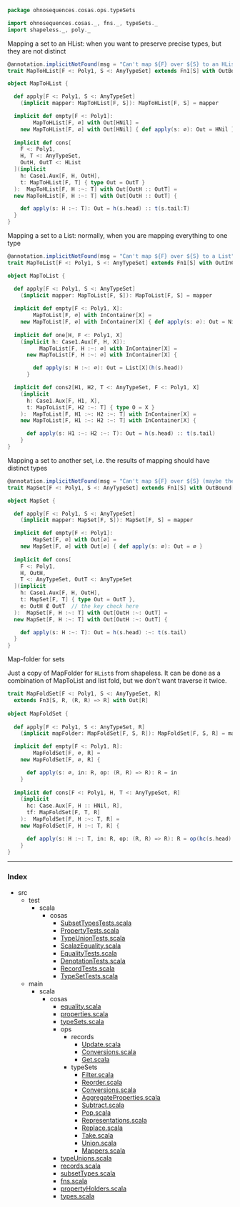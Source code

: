 
```scala
package ohnosequences.cosas.ops.typeSets

import ohnosequences.cosas._, fns._, typeSets._
import shapeless._, poly._
```

Mapping a set to an HList: when you want to preserve precise types, but they are not distinct

```scala
@annotation.implicitNotFound(msg = "Can't map ${F} over ${S} to an HList")
trait MapToHList[F <: Poly1, S <: AnyTypeSet] extends Fn1[S] with OutBound[HList]

object MapToHList {

  def apply[F <: Poly1, S <: AnyTypeSet]
    (implicit mapper: MapToHList[F, S]): MapToHList[F, S] = mapper

  implicit def empty[F <: Poly1]: 
        MapToHList[F, ∅] with Out[HNil] =
    new MapToHList[F, ∅] with Out[HNil] { def apply(s: ∅): Out = HNil }
  
  implicit def cons[
    F <: Poly1, 
    H, T <: AnyTypeSet, 
    OutH, OutT <: HList
  ](implicit
    h: Case1.Aux[F, H, OutH], 
    t: MapToHList[F, T] { type Out = OutT }
  ):  MapToHList[F, H :~: T] with Out[OutH :: OutT] = 
  new MapToHList[F, H :~: T] with Out[OutH :: OutT] { 

    def apply(s: H :~: T): Out = h(s.head) :: t(s.tail:T)
  }
}
```

Mapping a set to a List: normally, when you are mapping everything to one type

```scala
@annotation.implicitNotFound(msg = "Can't map ${F} over ${S} to a List")
trait MapToList[F <: Poly1, S <: AnyTypeSet] extends Fn1[S] with OutInContainer[List] 

object MapToList {

  def apply[F <: Poly1, S <: AnyTypeSet]
    (implicit mapper: MapToList[F, S]): MapToList[F, S] = mapper
  
  implicit def empty[F <: Poly1, X]: 
        MapToList[F, ∅] with InContainer[X] = 
    new MapToList[F, ∅] with InContainer[X] { def apply(s: ∅): Out = Nil }
  
  implicit def one[H, F <: Poly1, X]
    (implicit h: Case1.Aux[F, H, X]): 
          MapToList[F, H :~: ∅] with InContainer[X] = 
      new MapToList[F, H :~: ∅] with InContainer[X] { 

        def apply(s: H :~: ∅): Out = List[X](h(s.head))
      }

  implicit def cons2[H1, H2, T <: AnyTypeSet, F <: Poly1, X]
    (implicit
      h: Case1.Aux[F, H1, X], 
      t: MapToList[F, H2 :~: T] { type O = X }
    ):  MapToList[F, H1 :~: H2 :~: T] with InContainer[X] = 
    new MapToList[F, H1 :~: H2 :~: T] with InContainer[X] {

      def apply(s: H1 :~: H2 :~: T): Out = h(s.head) :: t(s.tail)
    }
}
```

Mapping a set to another set, i.e. the results of mapping should have distinct types

```scala
@annotation.implicitNotFound(msg = "Can't map ${F} over ${S} (maybe the resulting types are not distinct)")
trait MapSet[F <: Poly1, S <: AnyTypeSet] extends Fn1[S] with OutBound[AnyTypeSet]

object MapSet {

  def apply[F <: Poly1, S <: AnyTypeSet]
    (implicit mapper: MapSet[F, S]): MapSet[F, S] = mapper

  implicit def empty[F <: Poly1]:
        MapSet[F, ∅] with Out[∅] = 
    new MapSet[F, ∅] with Out[∅] { def apply(s: ∅): Out = ∅ }
  
  implicit def cons[
    F <: Poly1,
    H, OutH,
    T <: AnyTypeSet, OutT <: AnyTypeSet
  ](implicit
    h: Case1.Aux[F, H, OutH], 
    t: MapSet[F, T] { type Out = OutT },
    e: OutH ∉ OutT  // the key check here
  ):  MapSet[F, H :~: T] with Out[OutH :~: OutT] = 
  new MapSet[F, H :~: T] with Out[OutH :~: OutT] {

    def apply(s: H :~: T): Out = h(s.head) :~: t(s.tail)
  }
}
```


Map-folder for sets 
  
Just a copy of MapFolder for `HList`s from shapeless. 
It can be done as a combination of MapToList and list fold, but we don't want traverse it twice.


```scala
trait MapFoldSet[F <: Poly1, S <: AnyTypeSet, R] 
  extends Fn3[S, R, (R, R) => R] with Out[R]
  
object MapFoldSet {
  
  def apply[F <: Poly1, S <: AnyTypeSet, R]
    (implicit mapFolder: MapFoldSet[F, S, R]): MapFoldSet[F, S, R] = mapFolder

  implicit def empty[F <: Poly1, R]: 
        MapFoldSet[F, ∅, R] = 
    new MapFoldSet[F, ∅, R] {

      def apply(s: ∅, in: R, op: (R, R) => R): R = in
    }
  
  implicit def cons[F <: Poly1, H, T <: AnyTypeSet, R]
    (implicit 
      hc: Case.Aux[F, H :: HNil, R], 
      tf: MapFoldSet[F, T, R]
    ):  MapFoldSet[F, H :~: T, R] =
    new MapFoldSet[F, H :~: T, R] {

      def apply(s: H :~: T, in: R, op: (R, R) => R): R = op(hc(s.head), tf(s.tail, in, op))
    }
}

```


------

### Index

+ src
  + test
    + scala
      + cosas
        + [SubsetTypesTests.scala][test/scala/cosas/SubsetTypesTests.scala]
        + [PropertyTests.scala][test/scala/cosas/PropertyTests.scala]
        + [TypeUnionTests.scala][test/scala/cosas/TypeUnionTests.scala]
        + [ScalazEquality.scala][test/scala/cosas/ScalazEquality.scala]
        + [EqualityTests.scala][test/scala/cosas/EqualityTests.scala]
        + [DenotationTests.scala][test/scala/cosas/DenotationTests.scala]
        + [RecordTests.scala][test/scala/cosas/RecordTests.scala]
        + [TypeSetTests.scala][test/scala/cosas/TypeSetTests.scala]
  + main
    + scala
      + cosas
        + [equality.scala][main/scala/cosas/equality.scala]
        + [properties.scala][main/scala/cosas/properties.scala]
        + [typeSets.scala][main/scala/cosas/typeSets.scala]
        + ops
          + records
            + [Update.scala][main/scala/cosas/ops/records/Update.scala]
            + [Conversions.scala][main/scala/cosas/ops/records/Conversions.scala]
            + [Get.scala][main/scala/cosas/ops/records/Get.scala]
          + typeSets
            + [Filter.scala][main/scala/cosas/ops/typeSets/Filter.scala]
            + [Reorder.scala][main/scala/cosas/ops/typeSets/Reorder.scala]
            + [Conversions.scala][main/scala/cosas/ops/typeSets/Conversions.scala]
            + [AggregateProperties.scala][main/scala/cosas/ops/typeSets/AggregateProperties.scala]
            + [Subtract.scala][main/scala/cosas/ops/typeSets/Subtract.scala]
            + [Pop.scala][main/scala/cosas/ops/typeSets/Pop.scala]
            + [Representations.scala][main/scala/cosas/ops/typeSets/Representations.scala]
            + [Replace.scala][main/scala/cosas/ops/typeSets/Replace.scala]
            + [Take.scala][main/scala/cosas/ops/typeSets/Take.scala]
            + [Union.scala][main/scala/cosas/ops/typeSets/Union.scala]
            + [Mappers.scala][main/scala/cosas/ops/typeSets/Mappers.scala]
        + [typeUnions.scala][main/scala/cosas/typeUnions.scala]
        + [records.scala][main/scala/cosas/records.scala]
        + [subsetTypes.scala][main/scala/cosas/subsetTypes.scala]
        + [fns.scala][main/scala/cosas/fns.scala]
        + [propertyHolders.scala][main/scala/cosas/propertyHolders.scala]
        + [types.scala][main/scala/cosas/types.scala]

[test/scala/cosas/SubsetTypesTests.scala]: ../../../../../test/scala/cosas/SubsetTypesTests.scala.md
[test/scala/cosas/PropertyTests.scala]: ../../../../../test/scala/cosas/PropertyTests.scala.md
[test/scala/cosas/TypeUnionTests.scala]: ../../../../../test/scala/cosas/TypeUnionTests.scala.md
[test/scala/cosas/ScalazEquality.scala]: ../../../../../test/scala/cosas/ScalazEquality.scala.md
[test/scala/cosas/EqualityTests.scala]: ../../../../../test/scala/cosas/EqualityTests.scala.md
[test/scala/cosas/DenotationTests.scala]: ../../../../../test/scala/cosas/DenotationTests.scala.md
[test/scala/cosas/RecordTests.scala]: ../../../../../test/scala/cosas/RecordTests.scala.md
[test/scala/cosas/TypeSetTests.scala]: ../../../../../test/scala/cosas/TypeSetTests.scala.md
[main/scala/cosas/equality.scala]: ../../equality.scala.md
[main/scala/cosas/properties.scala]: ../../properties.scala.md
[main/scala/cosas/typeSets.scala]: ../../typeSets.scala.md
[main/scala/cosas/ops/records/Update.scala]: ../records/Update.scala.md
[main/scala/cosas/ops/records/Conversions.scala]: ../records/Conversions.scala.md
[main/scala/cosas/ops/records/Get.scala]: ../records/Get.scala.md
[main/scala/cosas/ops/typeSets/Filter.scala]: Filter.scala.md
[main/scala/cosas/ops/typeSets/Reorder.scala]: Reorder.scala.md
[main/scala/cosas/ops/typeSets/Conversions.scala]: Conversions.scala.md
[main/scala/cosas/ops/typeSets/AggregateProperties.scala]: AggregateProperties.scala.md
[main/scala/cosas/ops/typeSets/Subtract.scala]: Subtract.scala.md
[main/scala/cosas/ops/typeSets/Pop.scala]: Pop.scala.md
[main/scala/cosas/ops/typeSets/Representations.scala]: Representations.scala.md
[main/scala/cosas/ops/typeSets/Replace.scala]: Replace.scala.md
[main/scala/cosas/ops/typeSets/Take.scala]: Take.scala.md
[main/scala/cosas/ops/typeSets/Union.scala]: Union.scala.md
[main/scala/cosas/ops/typeSets/Mappers.scala]: Mappers.scala.md
[main/scala/cosas/typeUnions.scala]: ../../typeUnions.scala.md
[main/scala/cosas/records.scala]: ../../records.scala.md
[main/scala/cosas/subsetTypes.scala]: ../../subsetTypes.scala.md
[main/scala/cosas/fns.scala]: ../../fns.scala.md
[main/scala/cosas/propertyHolders.scala]: ../../propertyHolders.scala.md
[main/scala/cosas/types.scala]: ../../types.scala.md